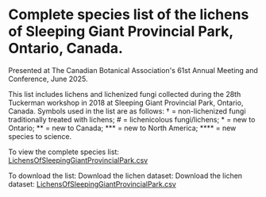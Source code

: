 # Complete species list of the lichens of Sleeping Giant Provincial Park, Ontario, Canada. 
Presented at The Canadian Botanical Association's 61st Annual Meeting and Conference, June 2025.

This list includes lichens and lichenized fungi collected during the 28th Tuckerman workshop in 2018 at Sleeping Giant Provincial Park, Ontario, Canada. Symbols used in the list are as follows: † = non-lichenized fungi traditionally treated with lichens; # = lichenicolous fungi/lichens; * = new to Ontario; ** = new to Canada; *** = new to North America; **** = new species to science. 

To view the complete species list: [LichensOfSleepingGiantProvincialPark.csv](https://github.com/k-cruickshanks/Annotated-species-list-of-the-lichens-of-Sleeping-Giant-Provincial-Park/blob/main/LichensOfSleepingGiantProvincialPark.csv)

To download the list: Download the lichen dataset: Download the lichen dataset: <a href="https://raw.githubusercontent.com/k-cruickshanks/Annotated-species-list-of-the-lichens-of-Sleeping-Giant-Provincial-Park/main/LichensOfSleepingGiantProvincialPark.csv" download>LichensOfSleepingGiantProvincialPark.csv</a>

